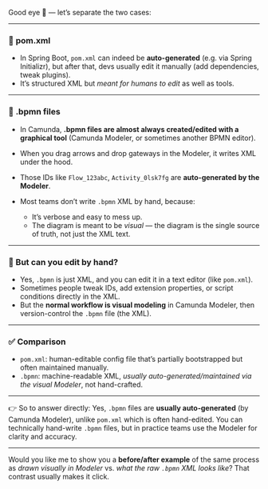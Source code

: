 Good eye 👀 — let’s separate the two cases:

---

### 🔹 **pom.xml**

* In Spring Boot, `pom.xml` can indeed be **auto-generated** (e.g. via Spring Initializr), but after that, devs usually edit it manually (add dependencies, tweak plugins).
* It’s structured XML but *meant for humans to edit* as well as tools.

---

### 🔹 **.bpmn files**

* In Camunda, **.bpmn files are almost always created/edited with a graphical tool** (Camunda Modeler, or sometimes another BPMN editor).
* When you drag arrows and drop gateways in the Modeler, it writes XML under the hood.
* Those IDs like `Flow_123abc`, `Activity_0lsk7fg` are **auto-generated by the Modeler**.
* Most teams don’t write `.bpmn` XML by hand, because:

  * It’s verbose and easy to mess up.
  * The diagram is meant to be *visual* — the diagram is the single source of truth, not just the XML text.

---

### 🔹 But can you edit by hand?

* Yes, `.bpmn` is just XML, and you can edit it in a text editor (like `pom.xml`).
* Sometimes people tweak IDs, add extension properties, or script conditions directly in the XML.
* But the **normal workflow is visual modeling** in Camunda Modeler, then version-control the `.bpmn` file (the XML).

---

### ✅ Comparison

* `pom.xml`: human-editable config file that’s partially bootstrapped but often maintained manually.
* `.bpmn`: machine-readable XML, *usually auto-generated/maintained via the visual Modeler*, not hand-crafted.

---

👉 So to answer directly:
Yes, `.bpmn` files are **usually auto-generated** (by Camunda Modeler), unlike `pom.xml` which is often hand-edited. You can technically hand-write `.bpmn` files, but in practice teams use the Modeler for clarity and accuracy.

---

Would you like me to show you a **before/after example** of the same process as *drawn visually in Modeler* vs. *what the raw `.bpmn` XML looks like*? That contrast usually makes it click.
